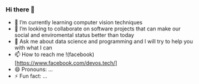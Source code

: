 ### Hi there 👋

- 🌱 I’m currently learning computer vision techniques
- 👯 I’m looking to collaborate on software projects that can make our social and  enviromental status better than today 
- 💬 Ask me about data science and programming and I will try to help you with what I can 
- 📫 How to reach me !(facebook)[https://www.facebook.com/devos.tech/]
- 😄 Pronouns: ...
- ⚡ Fun fact: ...
